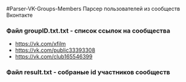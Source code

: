 #Parser-VK-Groups-Members
Парсер пользователей из сообществ Вконтакте

### Файл groupID.txt.txt - список ссылок на сообщества
* https://vk.com/xfilm
* https://vk.com/public33393308
* https://vk.com/club165546399

### Файл result.txt - собраные id участников сообществ

